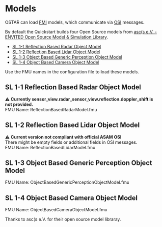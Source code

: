 # Models

OSTAR can load [FMI](https://fmi-standard.org/) models, which communicate via [OSI](https://github.com/OpenSimulationInterface/open-simulation-interface) messages.

By default the Quickstart builds four Open Source models from [asc(s e.V. - ENVITED Open Source Model & Simulation Library](https://github.com/openMSL).

* [SL 1-1 Reflection Based Radar Object Model](https://github.com/openMSL/sl-1-1-reflection-based-radar-object-model)
* [SL 1-2 Reflection Based Lidar Object Model](https://github.com/openMSL/sl-1-2-reflection-based-lidar-object-model)
* [SL 1-3 Object Based Generic Perception Object Model](https://github.com/openMSL/sl-1-3-object-based-generic-perception-object-model)
* [SL 1-4 Object Based Camera Object Model](https://github.com/openMSL/sl-1-4-object-based-camera-object-model)

Use the FMU names in the configuration file to load these models.

## SL 1-1 Reflection Based Radar Object Model

:warning: **Currently sensor_view.radar_sensor_view.reflection.doppler_shift is not provided.**\
FMU Name: ReflectionBasedRadarModel.fmu

## SL 1-2 Reflection Based Lidar Object Model

:warning: **Current version not compliant with official ASAM OSI**\
There might be empty fields or additional fields in OSI messages.\
FMU Name: ReflectionBasedLidarModel.fmu

## SL 1-3 Object Based Generic Perception Object Model

FMU Name: ObjectBasedGenericPerceptionObjectModel.fmu

## SL 1-4 Object Based Camera Object Model

FMU Name: ObjectBasedCameraObjectModel.fmu

Thanks to asc(s e.V. for their open source model libraray.
